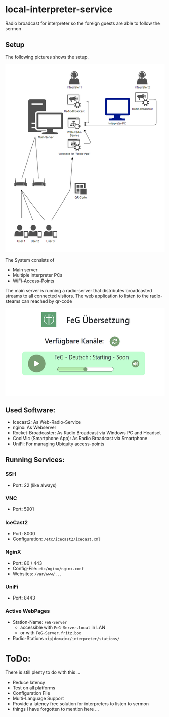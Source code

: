 # local-interpreter-service
Radio broadcast for interpreter so the foreign guests are able to follow the sermon

## Setup
The following pictures shows the setup.

![System Setup](./doc/System-Architecture.png)

The System consists of 
- Main server
- Multiple interpreter PCs
- WiFi-Access-Points

The main server is running a radio-server that distributes broadcasted streams to 
all connected visitors. The web application to listen to the radio-steams can reached 
by qr-code

![Radio-App](./radio-app/doc/Radio-App-View.png)

## Used Software:
- Icecast2: As Web-Radio-Service
- nginx: As Webserver
- Rocket-Broadcaster: As Radio Broadcast via Windows PC and Headset
- CoolMic (Smartphone App): As Radio Broadcast via Smartphone
- UniFi: For managing Ubiquity access-points

## Running Services:
### SSH 
- Port: 22 (like always)
### VNC
- Port: 5901
### IceCast2
- Port: 8000
- Configuration: `/etc/icecast2/icecast.xml`
### NginX
- Port: 80 / 443
- Config-File: `etc/nginx/nginx.conf`
- Websites: `/var/www/...`
### UniFi
- Port: 8443
### Active WebPages
- Station-Name: `FeG-Server`
    - accessible with `FeG-Server.local` in LAN
    - or with `FeG-Server.fritz.box`
- Radio-Stations `<ip|domain>/interpreter/stations/`

# ToDo:
There is still plenty to do with this ...
- Reduce latency 
- Test on all platforms
- Configuration File
- Multi-Language Support
- Provide a latency free solution for interpreters to listen to sermon
- things i have forgotten to mention here ... 